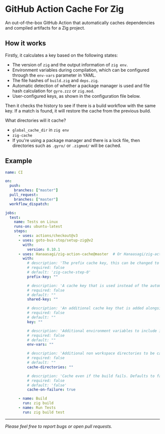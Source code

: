 # GitHub Action Cache For Zig

An out-of-the-box GitHub Action that automatically caches dependencies and compiled artifacts for a Zig project.

## How it works 

Firstly, it calculates a key based on the following states:

- The version of `zig` and the output information of `zig env`.
- Environment variables during compilation, which can be configured through the `env-vars` parameter in YAML.
- The file hashes of `build.zig` and `deps.zig`.
- Automatic detection of whether a package manager is used and file hash calculation for `gyro.zzz` or `zig.mod`.
- User-configured keys, as shown in the configuration file below.

Then it checks the history to see if there is a build workflow with the same key. If a match is found, it will restore the cache from the previous build.

What directories will it cache?

- `global_cache_dir` in `zig env`
- `zig-cache`
- If you're using a package manager and there is a lock file, then directories such as `.gyro/` or `.zigmod/` will be cached.


## Example

```YAML
name: CI

on:
  push:
    branches: ["master"]
  pull_request:
    branches: ["master"]
  workflow_dispatch:

jobs:
  test:
    name: Tests on Linux
    runs-on: ubuntu-latest
    steps:
      - uses: actions/checkout@v3
      - uses: goto-bus-stop/setup-zig@v2
        with:
          version: 0.10.1
      - uses: Hanaasagi/zig-action-cache@master  # Or Hanaasagi/zig-action-cache@v1
        with:
          # description: 'The prefix cache key, this can be changed to start a new cache manually.'
          # required: false
          # default: 'zig-cache-step-0'
          prefix-key: ""

          # description: 'A cache key that is used instead of the automatic `job`-based key, and is stable over multiple jobs.'
          # required: false
          # default: ""
          shared-key: ""

          # description: 'An additional cache key that is added alongside the automatic `job`-based cache key and can be used to further differentiate jobs.'
          # required: false
          # default: ""
          key: ""

          # description: 'Additional environment variables to include in the cache key, separated by spaces.'
          # required: false
          # default: ""
          env-vars: ""

          # description: 'Additional non workspace directories to be cached, separated by newlines.'
          # required: false
          # default: ""
          cache-directories: ""

          # description: 'Cache even if the build fails. Defaults to false.'
          # required: false
          # default: 'false'
          cache-on-failure: true

      - name: Build
        run: zig build
      - name: Run Tests
        run: zig build test
```

<hr>

*Please feel free to report bugs or open pull requests.*
